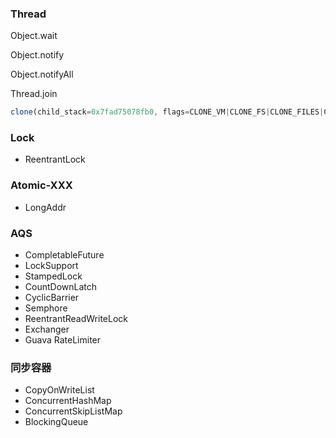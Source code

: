 ### Thread

Object.wait

Object.notify

Object.notifyAll

Thread.join

```js
clone(child_stack=0x7fad75078fb0, flags=CLONE_VM|CLONE_FS|CLONE_FILES|CLONE_SIGHAND|CLONE_THREAD|CLONE_SYSVSEM|CLONE_SETTLS|CLONE_PARENT_SETTID|CLONE_CHILD_CLEARTID, parent_tidptr=0x7fad750799d0, tls=0x7fad75079700, child_tidptr=0x7fad750799d0) = 6804
```



### Lock

- ReentrantLock



### Atomic-XXX

- LongAddr



### AQS

- CompletableFuture
- LockSupport
- StampedLock
- CountDownLatch
- CyclicBarrier
- Semphore
- ReentrantReadWriteLock
- Exchanger
- Guava RateLimiter

### 同步容器

- CopyOnWriteList
- ConcurrentHashMap
- ConcurrentSkipListMap
- BlockingQueue